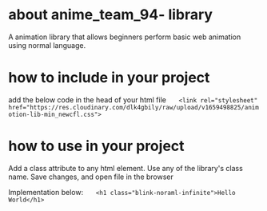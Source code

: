 # about anime_team_94- library
A animation library that allows beginners perform basic web animation using normal language.


# how to include in your project
add the below code in the head of your html file
`    <link rel="stylesheet" href="https://res.cloudinary.com/dlk4gbily/raw/upload/v1659498825/animotion-lib-min_newcfl.css">
`

# how to use in your project
Add a class attribute to any html element.
Use any of the library's class name.
Save changes, and open file in the browser


Implementation below:
`    <h1 class="blink-noraml-infinite">Hello World</h1>
`



